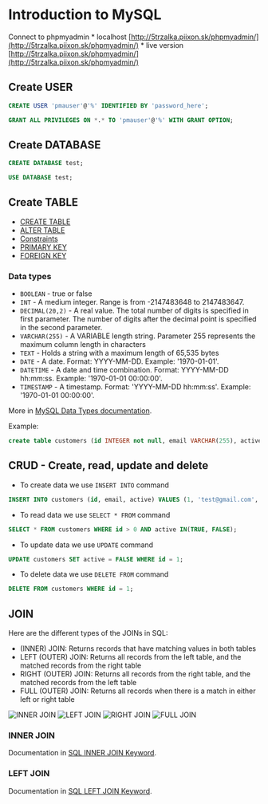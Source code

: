 # Introduction to MySQL

Connect to phpmyadmin
    * localhost [http://5trzalka.piixon.sk/phpmyadmin/](http://5trzalka.piixon.sk/phpmyadmin/)
    * live version [http://5trzalka.piixon.sk/phpmyadmin/](http://5trzalka.piixon.sk/phpmyadmin/)

## Create USER

```SQL
CREATE USER 'pmauser'@'%' IDENTIFIED BY 'password_here';

GRANT ALL PRIVILEGES ON *.* TO 'pmauser'@'%' WITH GRANT OPTION;
```

## Create DATABASE

```SQL
CREATE DATABASE test;

USE DATABASE test;
```

## Create TABLE

* [CREATE TABLE](https://www.w3schools.com/mysql/mysql_create_table.asp)
* [ALTER TABLE](https://www.w3schools.com/mysql/mysql_alter.asp)
* [Constraints](https://www.w3schools.com/mysql/mysql_constraints.asp)
* [PRIMARY KEY](https://www.w3schools.com/mysql/mysql_primarykey.asp)
* [FOREIGN KEY](https://www.w3schools.com/mysql/mysql_foreignkey.asp)

### Data types

* `BOOLEAN` - true or false
* `INT` - A medium integer. Range is from -2147483648 to 2147483647.
* `DECIMAL(20,2)` - A real value. The total number of digits is specified in first parameter. The number of digits after the decimal point is specified in the second parameter.
* `VARCHAR(255)` -  A VARIABLE length string. Parameter 255 represents the maximum column length in characters
* `TEXT` - Holds a string with a maximum length of 65,535 bytes
* `DATE` - A date. Format: YYYY-MM-DD. Example: '1970-01-01'.
* `DATETIME` - A date and time combination. Format: YYYY-MM-DD hh:mm:ss. Example: '1970-01-01 00:00:00'.
* `TIMESTAMP` - A timestamp. Format: 'YYYY-MM-DD hh:mm:ss'. Example: '1970-01-01 00:00:00'.

More in [MySQL Data Types documentation](https://www.w3schools.com/mysql/mysql_datatypes.asp).

Example:
```SQL
create table customers (id INTEGER not null, email VARCHAR(255), active BOOLEAN default true);
```

## CRUD - Create, read, update and delete

* To create data we use `INSERT INTO` command
```sql
INSERT INTO customers (id, email, active) VALUES (1, 'test@gmail.com', TRUE);
```
* To read data we use `SELECT * FROM` command
```sql
SELECT * FROM customers WHERE id > 0 AND active IN(TRUE, FALSE);
```
* To update data we use `UPDATE` command
```sql
UPDATE customers SET active = FALSE WHERE id = 1;
```
* To delete data we use `DELETE FROM` command
```sql
DELETE FROM customers WHERE id = 1;
```

## JOIN

Here are the different types of the JOINs in SQL:

* (INNER) JOIN: Returns records that have matching values in both tables
* LEFT (OUTER) JOIN: Returns all records from the left table, and the matched records from the right table
* RIGHT (OUTER) JOIN: Returns all records from the right table, and the matched records from the left table
* FULL (OUTER) JOIN: Returns all records when there is a match in either left or right table

![INNER JOIN](https://www.w3schools.com/sql/img_innerjoin.gif)
![LEFT JOIN](https://www.w3schools.com/sql/img_leftjoin.gif)
![RIGHT JOIN](https://www.w3schools.com/sql/img_rightjoin.gif)
![FULL JOIN](https://www.w3schools.com/sql/img_fulljoin.gif)

### INNER JOIN

Documentation in [SQL INNER JOIN Keyword](https://www.w3schools.com/sql/sql_join_inner.asp).

### LEFT JOIN

Documentation in [SQL LEFT JOIN Keyword](https://www.w3schools.com/sql/sql_join_left.asp).